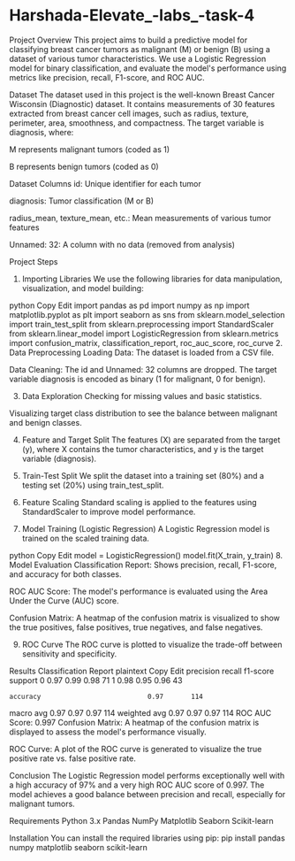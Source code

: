 # Harshada-Elevate_-labs_-task-4
Project Overview
This project aims to build a predictive model for classifying breast cancer tumors as malignant (M) or benign (B) using a dataset of various tumor characteristics. We use a Logistic Regression model for binary classification, and evaluate the model's performance using metrics like precision, recall, F1-score, and ROC AUC.

Dataset
The dataset used in this project is the well-known Breast Cancer Wisconsin (Diagnostic) dataset. It contains measurements of 30 features extracted from breast cancer cell images, such as radius, texture, perimeter, area, smoothness, and compactness. The target variable is diagnosis, where:

M represents malignant tumors (coded as 1)

B represents benign tumors (coded as 0)

Dataset Columns
id: Unique identifier for each tumor

diagnosis: Tumor classification (M or B)

radius_mean, texture_mean, etc.: Mean measurements of various tumor features

Unnamed: 32: A column with no data (removed from analysis)

Project Steps
1. Importing Libraries
We use the following libraries for data manipulation, visualization, and model building:

python
Copy
Edit
import pandas as pd
import numpy as np
import matplotlib.pyplot as plt
import seaborn as sns
from sklearn.model_selection import train_test_split
from sklearn.preprocessing import StandardScaler
from sklearn.linear_model import LogisticRegression
from sklearn.metrics import confusion_matrix, classification_report, roc_auc_score, roc_curve
2. Data Preprocessing
Loading Data: The dataset is loaded from a CSV file.

Data Cleaning: The id and Unnamed: 32 columns are dropped. The target variable diagnosis is encoded as binary (1 for malignant, 0 for benign).

3. Data Exploration
Checking for missing values and basic statistics.

Visualizing target class distribution to see the balance between malignant and benign classes.

4. Feature and Target Split
The features (X) are separated from the target (y), where X contains the tumor characteristics, and y is the target variable (diagnosis).

5. Train-Test Split
We split the dataset into a training set (80%) and a testing set (20%) using train_test_split.

6. Feature Scaling
Standard scaling is applied to the features using StandardScaler to improve model performance.

7. Model Training (Logistic Regression)
A Logistic Regression model is trained on the scaled training data.

python
Copy
Edit
model = LogisticRegression()
model.fit(X_train, y_train)
8. Model Evaluation
Classification Report: Shows precision, recall, F1-score, and accuracy for both classes.

ROC AUC Score: The model's performance is evaluated using the Area Under the Curve (AUC) score.

Confusion Matrix: A heatmap of the confusion matrix is visualized to show the true positives, false positives, true negatives, and false negatives.

9. ROC Curve
The ROC curve is plotted to visualize the trade-off between sensitivity and specificity.

Results
Classification Report
plaintext
Copy
Edit
              precision    recall  f1-score   support
           0       0.97      0.99      0.98        71
           1       0.98      0.95      0.96        43

    accuracy                           0.97       114
   macro avg       0.97      0.97      0.97       114
weighted avg       0.97      0.97      0.97       114
ROC AUC Score: 0.997
Confusion Matrix:
A heatmap of the confusion matrix is displayed to assess the model's performance visually.

ROC Curve:
A plot of the ROC curve is generated to visualize the true positive rate vs. false positive rate.

Conclusion
The Logistic Regression model performs exceptionally well with a high accuracy of 97% and a very high ROC AUC score of 0.997. The model achieves a good balance between precision and recall, especially for malignant tumors.

Requirements
Python 3.x
Pandas
NumPy
Matplotlib
Seaborn
Scikit-learn

Installation
You can install the required libraries using pip:
pip install pandas numpy matplotlib seaborn scikit-learn

